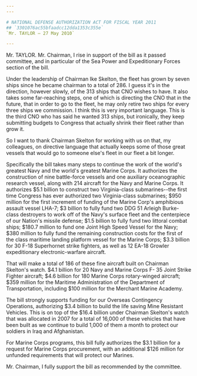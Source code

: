```yaml
---
---

# NATIONAL DEFENSE AUTHORIZATION ACT FOR FISCAL YEAR 2011
## `3301076ac55bfaadcc12dda1353c355e`
`Mr. TAYLOR — 27 May 2010`

---
```



Mr. TAYLOR. Mr. Chairman, I rise in support of the bill as it passed 
committee, and in particular of the Sea Power and Expeditionary Forces 
section of the bill.

Under the leadership of Chairman Ike Skelton, the fleet has grown by 
seven ships since he became chairman to a total of 286. I guess it's in 
the direction, however slowly, of the 313 ships that CNO wishes to 
have. It also takes some far-reaching steps, one of which is directing 
the CNO that in the future, that in order to go to the fleet, he may 
only retire two ships for every three ships we commission. I think this 
is very important language. This is the third CNO who has said he 
wanted 313 ships, but ironically, they keep submitting budgets to 
Congress that actually shrink their fleet rather than grow it.

So I want to thank Chairman Skelton for working with us on that, my 
colleagues, on directive language that actually keeps some of those 
great vessels that would go to someone else's fleet in our fleet a bit 
longer.

Specifically the bill takes many steps to continue the work of the 
world's greatest Navy and the world's greatest Marine Corps. It 
authorizes the construction of nine battle-force vessels and one 
auxiliary oceanographic research vessel, along with 214 aircraft for 
the Navy and Marine Corps. It authorizes $5.1 billion to construct two 
Virginia-class submarines--the first time Congress has ever authorized 
two Virginia-class submarines; $950 million for the first increment of 
funding of the Marine Corp's amphibious assault vessel LHA-7; $3 
billion to fully fund two DDG 51 Arleigh Burke-class destroyers to work 
off of the Navy's surface fleet and the centerpiece of our Nation's 
missile defense; $1.5 billion to fully fund two littoral combat ships; 
$180.7 million to fund one Joint High Speed Vessel for the Navy; $380 
million to fully fund the remaining construction costs for the first of 
the class maritime landing platform vessel for the Marine Corps; $3.3 
billion for 30 F-18 Superhornet strike fighters, as well as 12 EA-18 
Growler expeditionary electronic-warfare aircraft.

That will make a total of 186 of these fine aircraft built on 
Chairman Skelton's watch. $4.1 billion for 20 Navy and Marine Corps F-
35 Joint Strike Fighter aircraft; $4.6 billion for 180 Marine Corps 
rotary-winged aircraft; $359 million for the Maritime Administration of 
the Department of Transportation, including $100 million for the 
Merchant Marine Academy.

The bill strongly supports funding for our Overseas Contingency 
Operations, authorizing $3.4 billion to build the life saving Mine 
Resistant Vehicles. This is on top of the $16.4 billion under Chairman 
Skelton's watch that was allocated in 2007 for a total of 16,000 of 
these vehicles that have been built as we continue to build 1,000 of 
them a month to protect our soldiers in Iraq and Afghanistan.

For Marine Corps programs, this bill fully authorizes the $3.1 
billion for a request for Marine Corps procurement, with an additional 
$126 million for unfunded requirements that will protect our Marines.

Mr. Chairman, I fully support the bill as recommended by the 
committee.